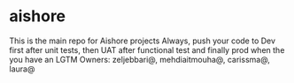 # aishore
This is the main repo for Aishore projects
Always, push your code to Dev first after unit tests, then UAT after functional test and finally prod when the you have an LGTM
Owners: zeljebbari@, mehdiaitmouha@, carissma@, laura@
